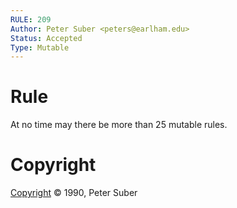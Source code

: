 ```yaml
---
RULE: 209
Author: Peter Suber <peters@earlham.edu>
Status: Accepted
Type: Mutable
---
```


# Rule

At no time may there be more than 25 mutable rules.

# Copyright

[Copyright](http://legacy.earlham.edu/~peters/copyrite.htm) © 1990, Peter Suber
